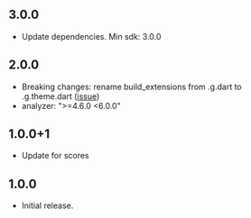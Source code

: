 ## 3.0.0
* Update dependencies. Min sdk: 3.0.0

## 2.0.0
* Breaking changes: rename build_extensions from .g.dart to .g.theme.dart ([issue](https://github.com/pro100andrey/theme_extensions_builder/issues/2))
* analyzer: ">=4.6.0 <6.0.0"
## 1.0.0+1
* Update for scores

## 1.0.0
* Initial release.
